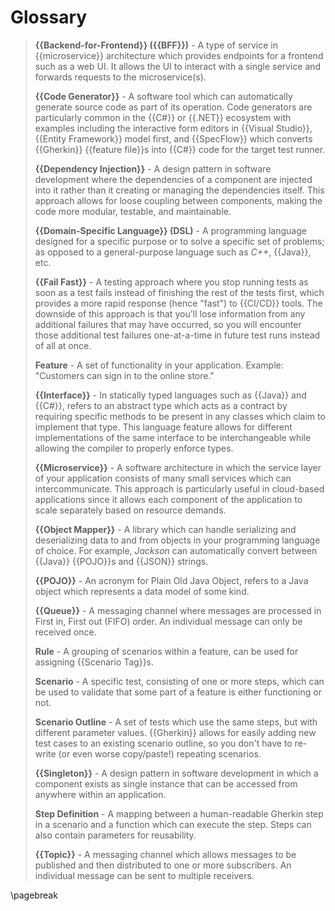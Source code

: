 # Glossary

> **{{Backend-for-Frontend}} ({{BFF}})** -
> A type of service in {{microservice}} architecture which provides endpoints for a frontend such as a web UI. It allows the UI to interact with a single service and forwards requests to the microservice(s).
>
> **{{Code Generator}}** -
> A software tool which can automatically generate source code as part of its operation. Code generators are particularly common in the {{C\#}} or {{.NET}} ecosystem with examples including the interactive form editors in {{Visual Studio}}, {{Entity Framework}} model first, and {{SpecFlow}} which converts {{Gherkin}} {{feature file}}s into {{C\#}} code for the target test runner.
>
> **{{Dependency Injection}}** -
> A design pattern in software development where the dependencies of a component are injected into it rather than it creating or managing the dependencies itself. This approach allows for loose coupling between components, making the code more modular, testable, and maintainable.
>
> **{{Domain-Specific Language}} (DSL)** -
> A programming language designed for a specific purpose or to solve a specific set of problems; as opposed to a general-purpose language such as *C++*, {{Java}}, etc.
>
> **{{Fail Fast}}** -
> A testing approach where you stop running tests as soon as a test fails instead of finishing the rest of the tests first, which provides a more rapid response (hence "fast") to {{CI/CD}} tools. The downside of this approach is that you'll lose information from any additional failures that may have occurred, so you will encounter those additional test failures one-at-a-time in future test runs instead of all at once.
>
> **Feature** -
> A set of functionality in your application. Example: "Customers can sign in to the online store."
>
> **{{Interface}}** -
> In statically typed languages such as {{Java}} and {{C\#}}, refers to an abstract type which acts as a contract by requiring specific methods to be present in any classes which claim to implement that type. This language feature allows for different implementations of the same interface to be interchangeable while allowing the compiler to properly enforce types.
>
> **{{Microservice}}** -
> A software architecture in which the service layer of your application consists of many small services which can intercommunicate. This approach is particularly useful in cloud-based applications since it allows each component of the application to scale separately based on resource demands.
>
> **{{Object Mapper}}** -
> A library which can handle serializing and deserializing data to and from objects in your programming language of choice. For example, *Jackson* can automatically convert between {{Java}} {{POJO}}s and {{JSON}} strings.
>
> **{{POJO}}** - An acronym for Plain Old Java Object, refers to a Java object which represents a data model of some kind.
>
> **{{Queue}}** -
> A messaging channel where messages are processed in First in, First out (FIFO) order. An individual message can only be received once.
>
> **Rule** -
> A grouping of scenarios within a feature, can be used for assigning {{Scenario Tag}}s.
>
> **Scenario** -
> A specific test, consisting of one or more steps, which can be used to validate that some part of a feature is either functioning or not.
>
> **Scenario Outline** -
> A set of tests which use the same steps, but with different parameter values. {{Gherkin}} allows for easily adding new test cases to an existing scenario outline, so you don't have to re-write (or even worse copy/paste!) repeating scenarios.
>
> **{{Singleton}}** -
> A design pattern in software development in which a component exists as single instance that can be accessed from anywhere within an application.
>
> **Step Definition** -
> A mapping between a human-readable Gherkin step in a scenario and a function which can execute the step. Steps can also contain parameters for reusability.
>
> **{{Topic}}** -
> A messaging channel which allows messages to be published and then distributed to one or more subscribers. An individual message can be sent to multiple receivers.

\pagebreak
